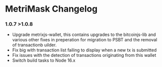 # MetriMask Changelog

### 1.0.7 >1.0.8

- Upgrade metrixjs-wallet, this contains upgrades to the bitcoinjs-lib and various other fixes in preperation for migration to PSBT and the removal of transactionb uilder.
- Fix big with transaction list failing to display when a new tx is submitted
- Fix issues with the detection of transactions originating from this wallet
- Switch build tasks to Node 16.x